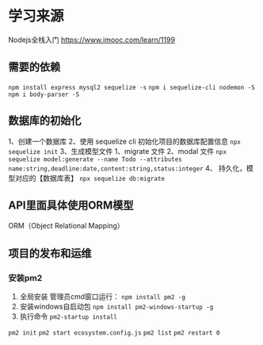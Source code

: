 # 学习来源

Nodejs全栈入门
<https://www.imooc.com/learn/1199>

## 需要的依赖

`npm install express mysql2 sequelize -s`
`npm i sequelize-cli nodemon -S`
`npm i body-parser -S`

## 数据库的初始化

1、创建一个数据库
2、使用 sequelize cli 初始化项目的数据库配置信息
`npx sequelize init`
3、生成模型文件
  1、migrate 文件
  2、modal 文件
  ` npx sequelize model:generate --name Todo --attributes name:string,deadline:date,content:string,status:integer `
4、 持久化，模型对应的【数据库表】
  ` npx sequelize db:migrate `

## API里面具体使用ORM模型

ORM（Object Relational Mapping）

## 项目的发布和运维

### 安装pm2

1) 全局安装
管理员cmd窗口运行：
`npm install pm2 -g`
2) 安装windows自启动包
`npm install pm2-windows-startup -g`
3) 执行命令
`pm2-startup install`

`pm2 init`
`pm2 start ecosystem.config.js`
`pm2 list`
`pm2 restart 0`
